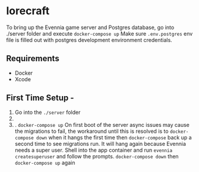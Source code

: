 # lorecraft

To bring up the Evennia game server and Postgres database, go into ./server folder and execute `docker-compose up`
Make sure `.env.postgres` env file is filled out with postgres development environment credentials.

## Requirements
- Docker
- Xcode


## First Time Setup - 
1. Go into the `./server` folder
1. 
1. . `docker-compose up` 
On first boot of the server async issues may cause the migrations to fail, the workaround until 
this is resolved is to `docker-compose down` when it hangs the first time then `docker-compose` back up a second time to see migrations run.
It will hang again because Evennia needs a super user.  Shell into the app container and run `evennia createsuperuser` and follow the prompts. `docker-compose down` then `docker-compose up` again
